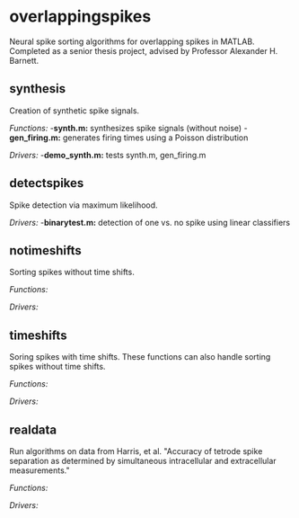 # overlappingspikes
Neural spike sorting algorithms for overlapping spikes in MATLAB. Completed as a senior thesis project, advised by Professor Alexander H. Barnett. 

## synthesis
Creation of synthetic spike signals. 

*Functions:*
-**synth.m:** synthesizes spike signals (without noise)
-**gen_firing.m:** generates firing times using a Poisson distribution
  
*Drivers:*
-**demo_synth.m:** tests synth.m, gen_firing.m
  
## detectspikes
Spike detection via maximum likelihood.

*Drivers:*
-**binarytest.m:** detection of one vs. no spike using linear classifiers
  
## notimeshifts
Sorting spikes without time shifts.

*Functions:*

*Drivers:*

## timeshifts
Soring spikes with time shifts. These functions can also handle sorting spikes without time shifts.

*Functions:*

*Drivers:*

## realdata
Run algorithms on data from Harris, et al. "Accuracy of tetrode spike separation as determined by simultaneous intracellular and extracellular measurements."

*Functions:*

*Drivers:*

